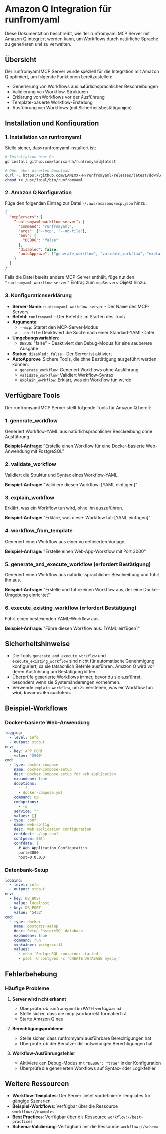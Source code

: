 # Amazon Q Integration für runfromyaml

Diese Dokumentation beschreibt, wie der runfromyaml MCP Server mit Amazon Q integriert werden kann, um Workflows durch natürliche Sprache zu generieren und zu verwalten.

## Übersicht

Der runfromyaml MCP Server wurde speziell für die Integration mit Amazon Q optimiert, um folgende Funktionen bereitzustellen:

- Generierung von Workflows aus natürlichsprachlichen Beschreibungen
- Validierung von Workflow-Strukturen
- Erklärung von Workflows vor der Ausführung
- Template-basierte Workflow-Erstellung
- Ausführung von Workflows (mit Sicherheitsbestätigungen)

## Installation und Konfiguration

### 1. Installation von runfromyaml

Stelle sicher, dass runfromyaml installiert ist:

```bash
# Installation über Go
go install github.com/lanixx-hh/runfromyaml@latest

# Oder über direkten Download
curl -L https://github.com/LANIXX-HH/runfromyaml/releases/latest/download/runfromyaml-$(uname -s)-$(uname -m) -o /usr/local/bin/runfromyaml
chmod +x /usr/local/bin/runfromyaml
```

### 2. Amazon Q Konfiguration

Füge den folgenden Eintrag zur Datei `~/.aws/amazonq/mcp.json` hinzu:

```json
{
  "mcpServers": {
    "runfromyaml-workflow-server": {
      "command": "runfromyaml",
      "args": ["--mcp", "--no-file"],
      "env": {
        "DEBUG": "false"
      },
      "disabled": false,
      "autoApprove": ["generate_workflow", "validate_workflow", "explain_workflow"]
    }
  }
}
```

Falls die Datei bereits andere MCP-Server enthält, füge nur den `"runfromyaml-workflow-server"` Eintrag zum `mcpServers` Objekt hinzu.

### 3. Konfigurationserklärung

- **Server-Name**: `runfromyaml-workflow-server` - Der Name des MCP-Servers
- **Befehl**: `runfromyaml` - Der Befehl zum Starten des Tools
- **Argumente**: 
  - `--mcp`: Startet den MCP-Server-Modus
  - `--no-file`: Deaktiviert die Suche nach einer Standard-YAML-Datei
- **Umgebungsvariablen**:
  - `DEBUG`: "false" - Deaktiviert den Debug-Modus für eine sauberere Ausgabe
- **Status**: `disabled: false` - Der Server ist aktiviert
- **AutoApprove**: Sichere Tools, die ohne Bestätigung ausgeführt werden können:
  - `generate_workflow`: Generiert Workflows ohne Ausführung
  - `validate_workflow`: Validiert Workflow-Syntax
  - `explain_workflow`: Erklärt, was ein Workflow tun würde

## Verfügbare Tools

Der runfromyaml MCP Server stellt folgende Tools für Amazon Q bereit:

### 1. generate_workflow

Generiert Workflow-YAML aus natürlichsprachlicher Beschreibung ohne Ausführung.

**Beispiel-Anfrage:**
"Erstelle einen Workflow für eine Docker-basierte Web-Anwendung mit PostgreSQL"

### 2. validate_workflow

Validiert die Struktur und Syntax eines Workflow-YAML.

**Beispiel-Anfrage:**
"Validiere diesen Workflow: [YAML einfügen]"

### 3. explain_workflow

Erklärt, was ein Workflow tun wird, ohne ihn auszuführen.

**Beispiel-Anfrage:**
"Erkläre, was dieser Workflow tut: [YAML einfügen]"

### 4. workflow_from_template

Generiert einen Workflow aus einer vordefinierten Vorlage.

**Beispiel-Anfrage:**
"Erstelle einen Web-App-Workflow mit Port 3000"

### 5. generate_and_execute_workflow (erfordert Bestätigung)

Generiert einen Workflow aus natürlichsprachlicher Beschreibung und führt ihn aus.

**Beispiel-Anfrage:**
"Erstelle und führe einen Workflow aus, der eine Docker-Umgebung einrichtet"

### 6. execute_existing_workflow (erfordert Bestätigung)

Führt einen bestehenden YAML-Workflow aus.

**Beispiel-Anfrage:**
"Führe diesen Workflow aus: [YAML einfügen]"

## Sicherheitshinweise

- Die Tools `generate_and_execute_workflow` und `execute_existing_workflow` sind nicht für automatische Genehmigung konfiguriert, da sie tatsächlich Befehle ausführen. Amazon Q wird vor deren Ausführung um Bestätigung bitten.
- Überprüfe generierte Workflows immer, bevor du sie ausführst, besonders wenn sie Systemänderungen vornehmen.
- Verwende `explain_workflow`, um zu verstehen, was ein Workflow tun wird, bevor du ihn ausführst.

## Beispiel-Workflows

### Docker-basierte Web-Anwendung

```yaml
logging:
  - level: info
  - output: stdout
env:
  - key: APP_PORT
    value: "3000"
cmd:
  - type: docker-compose
    name: docker-compose-setup
    desc: Docker Compose setup for web application
    expandenv: true
    dcoptions:
      - -f
      - docker-compose.yml
    command: up
    cmdoptions:
      - -d
    service: ""
    values: []
  - type: conf
    name: web-config
    desc: Web application configuration
    confdest: ./app.conf
    confperm: 0644
    confdata: |
      # Web Application Configuration
      port=3000
      host=0.0.0.0
```

### Datenbank-Setup

```yaml
logging:
  - level: info
  - output: stdout
env:
  - key: DB_HOST
    value: localhost
  - key: DB_PORT
    value: "5432"
cmd:
  - type: docker
    name: postgres-setup
    desc: Setup PostgreSQL database
    expandenv: true
    command: run
    container: postgres:13
    values:
      - echo 'PostgreSQL container started'
      - psql -U postgres -c 'CREATE DATABASE myapp;'
```

## Fehlerbehebung

### Häufige Probleme

1. **Server wird nicht erkannt**
   - Überprüfe, ob runfromyaml im PATH verfügbar ist
   - Stelle sicher, dass die mcp.json korrekt formatiert ist
   - Starte Amazon Q neu

2. **Berechtigungsprobleme**
   - Stelle sicher, dass runfromyaml ausführbare Berechtigungen hat
   - Überprüfe, ob der Benutzer die notwendigen Berechtigungen hat

3. **Workflow-Ausführungsfehler**
   - Aktiviere den Debug-Modus mit `"DEBUG": "true"` in der Konfiguration
   - Überprüfe die generierten Workflows auf Syntax- oder Logikfehler

## Weitere Ressourcen

- **Workflow-Templates**: Der Server bietet vordefinierte Templates für gängige Szenarien
- **Beispiel-Workflows**: Verfügbar über die Ressource `workflow://examples`
- **Best Practices**: Verfügbar über die Ressource `workflow://best-practices`
- **Schema-Validierung**: Verfügbar über die Ressource `workflow://schema`
